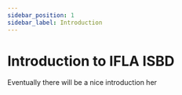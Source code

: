 ```yaml
---
sidebar_position: 1
sidebar_label: Introduction
---
```


# Introduction to IFLA ISBD

Eventually there will be a nice introduction her
